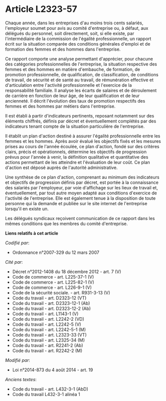 # Article L2323-57

Chaque année, dans les entreprises d'au moins trois cents salariés, l'employeur soumet pour avis au comité d'entreprise ou, à
défaut, aux délégués du personnel, soit directement, soit, si elle existe, par l'intermédiaire de la commission de l'égalité
professionnelle, un rapport écrit sur la situation comparée des conditions générales d'emploi et de formation des femmes et
des hommes dans l'entreprise.

Ce rapport comporte une analyse permettant d'apprécier, pour chacune des catégories professionnelles de l'entreprise, la
situation respective des femmes et des hommes en matière d'embauche, de formation, de promotion professionnelle, de
qualification, de classification, de conditions de travail, de sécurité et de santé au travail, de rémunération effective et
d'articulation entre l'activité professionnelle et l'exercice de la responsabilité familiale. Il analyse les écarts de
salaires et de déroulement de carrière en fonction de leur âge, de leur qualification et de leur ancienneté. Il décrit
l'évolution des taux de promotion respectifs des femmes et des hommes par métiers dans l'entreprise. 

Il est établi à partir d'indicateurs pertinents, reposant notamment sur des éléments chiffrés, définis par décret et
éventuellement complétés par des indicateurs tenant compte de la situation particulière de l'entreprise.

Il établit un plan d'action destiné à assurer l'égalité professionnelle entre les femmes et les hommes. Après avoir évalué
les objectifs fixés et les mesures prises au cours de l'année écoulée, ce plan d'action, fondé sur des critères clairs,
précis et opérationnels, détermine les objectifs de progression prévus pour l'année à venir, la définition qualitative et
quantitative des actions permettant de les atteindre et l'évaluation de leur coût. Ce plan d'action est déposé auprès de
l'autorité administrative.

Une synthèse de ce plan d'action, comprenant au minimum des indicateurs et objectifs de progression définis par décret, est
portée à la connaissance des salariés par l'employeur, par voie d'affichage sur les lieux de travail et, éventuellement, par
tout autre moyen adapté aux conditions d'exercice de l'activité de l'entreprise. Elle est également tenue à la disposition de
toute personne qui la demande et publiée sur le site internet de l'entreprise lorsqu'il en existe un. 

Les délégués syndicaux reçoivent communication de ce rapport dans les mêmes conditions que les membres du comité
d'entreprise.

**Liens relatifs à cet article**

_Codifié par_:

  - Ordonnance n°2007-329 du 12 mars 2007

_Cité par_:

  - Décret n°2012-1408 du 18 décembre 2012 - art. 7 (V)
  - Code de commerce - art. L225-37-1 (V)
  - Code de commerce - art. L225-82-1 (V)
  - Code de commerce - art. L226-9-1 (V)
  - Code de la sécurité sociale. - art. R931-3-13 (V)
  - Code du travail - art. D2323-12 (VT)
  - Code du travail - art. D2323-12-1 (Ab)
  - Code du travail - art. D2323-12-2 (Ab)
  - Code du travail - art. L1143-1 (V)
  - Code du travail - art. L2242-2 (VD)
  - Code du travail - art. L2242-5 (V)
  - Code du travail - art. L2242-5-1 (M)
  - Code du travail - art. L2323-33 (VT)
  - Code du travail - art. L2325-34 (M)
  - Code du travail - art. R2241-2 (Ab)
  - Code du travail - art. R2242-2 (M)

_Modifié par_:

  - Loi n°2014-873 du 4 août 2014 - art. 19

_Anciens textes_:

  - Code du travail - art. L432-3-1 (AbD)
  - Code du travail L432-3-1 alinéa 1
